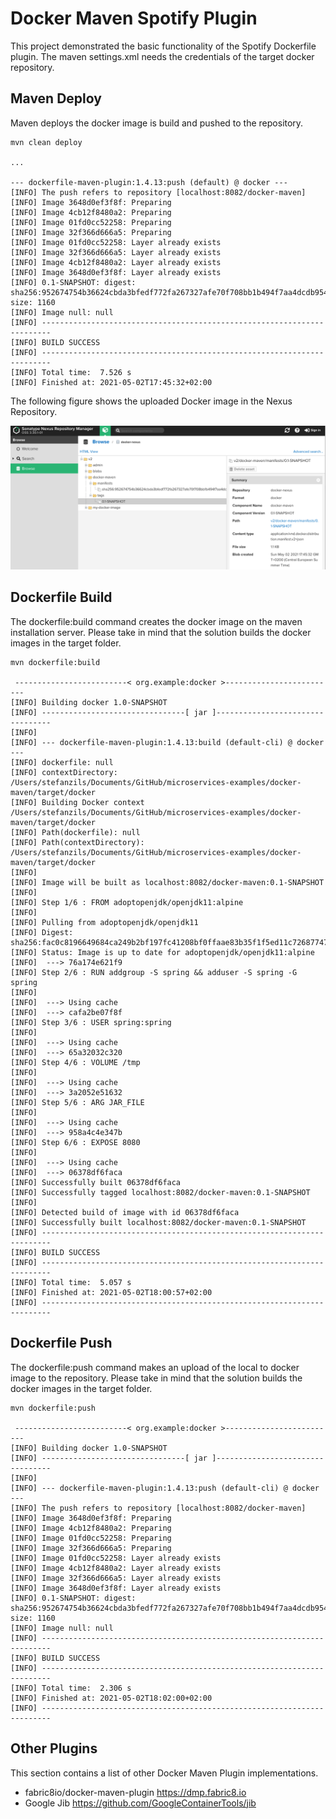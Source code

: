 # Docker Maven Spotify Plugin

This project demonstrated the basic functionality of the Spotify Dockerfile plugin. The maven settings.xml needs the credentials of the target docker repository. 

## Maven Deploy

Maven deploys the docker image is build and pushed to the repository.

```
mvn clean deploy

...

--- dockerfile-maven-plugin:1.4.13:push (default) @ docker ---
[INFO] The push refers to repository [localhost:8082/docker-maven]
[INFO] Image 3648d0ef3f8f: Preparing
[INFO] Image 4cb12f8480a2: Preparing
[INFO] Image 01fd0cc52258: Preparing
[INFO] Image 32f366d666a5: Preparing
[INFO] Image 01fd0cc52258: Layer already exists
[INFO] Image 32f366d666a5: Layer already exists
[INFO] Image 4cb12f8480a2: Layer already exists
[INFO] Image 3648d0ef3f8f: Layer already exists
[INFO] 0.1-SNAPSHOT: digest: sha256:952674754b36624cbda3bfedf772fa267327afe70f708bb1b494f7aa4dcdb954 size: 1160
[INFO] Image null: null
[INFO] ------------------------------------------------------------------------
[INFO] BUILD SUCCESS
[INFO] ------------------------------------------------------------------------
[INFO] Total time:  7.526 s
[INFO] Finished at: 2021-05-02T17:45:32+02:00
```

The following figure shows the uploaded Docker image in the Nexus Repository.

![Docker Image 0.1-SNAPSHOT](img/docker-maven.png)

## Dockerfile Build

The dockerfile:build command creates the docker image on the maven installation server. Please take in mind that the solution builds the docker images in the target folder.

```
mvn dockerfile:build

 -------------------------< org.example:docker >-------------------------
[INFO] Building docker 1.0-SNAPSHOT
[INFO] --------------------------------[ jar ]---------------------------------
[INFO] 
[INFO] --- dockerfile-maven-plugin:1.4.13:build (default-cli) @ docker ---
[INFO] dockerfile: null
[INFO] contextDirectory: /Users/stefanzils/Documents/GitHub/microservices-examples/docker-maven/target/docker
[INFO] Building Docker context /Users/stefanzils/Documents/GitHub/microservices-examples/docker-maven/target/docker
[INFO] Path(dockerfile): null
[INFO] Path(contextDirectory): /Users/stefanzils/Documents/GitHub/microservices-examples/docker-maven/target/docker
[INFO] 
[INFO] Image will be built as localhost:8082/docker-maven:0.1-SNAPSHOT
[INFO] 
[INFO] Step 1/6 : FROM adoptopenjdk/openjdk11:alpine
[INFO] 
[INFO] Pulling from adoptopenjdk/openjdk11
[INFO] Digest: sha256:fac0c8196649684ca249b2bf197fc41208bf0ffaae83b35f1f5ed11c72687747
[INFO] Status: Image is up to date for adoptopenjdk/openjdk11:alpine
[INFO]  ---> 76a174e621f9
[INFO] Step 2/6 : RUN addgroup -S spring && adduser -S spring -G spring
[INFO] 
[INFO]  ---> Using cache
[INFO]  ---> cafa2be07f8f
[INFO] Step 3/6 : USER spring:spring
[INFO] 
[INFO]  ---> Using cache
[INFO]  ---> 65a32032c320
[INFO] Step 4/6 : VOLUME /tmp
[INFO] 
[INFO]  ---> Using cache
[INFO]  ---> 3a2052e51632
[INFO] Step 5/6 : ARG JAR_FILE
[INFO] 
[INFO]  ---> Using cache
[INFO]  ---> 958a4c4e347b
[INFO] Step 6/6 : EXPOSE 8080
[INFO] 
[INFO]  ---> Using cache
[INFO]  ---> 06378df6faca
[INFO] Successfully built 06378df6faca
[INFO] Successfully tagged localhost:8082/docker-maven:0.1-SNAPSHOT
[INFO] 
[INFO] Detected build of image with id 06378df6faca
[INFO] Successfully built localhost:8082/docker-maven:0.1-SNAPSHOT
[INFO] ------------------------------------------------------------------------
[INFO] BUILD SUCCESS
[INFO] ------------------------------------------------------------------------
[INFO] Total time:  5.057 s
[INFO] Finished at: 2021-05-02T18:00:57+02:00
[INFO] ------------------------------------------------------------------------
```
## Dockerfile Push

The dockerfile:push command makes an upload of the local to docker image to the repository. Please take in mind that the solution builds the docker images in the target folder.

```
mvn dockerfile:push

 -------------------------< org.example:docker >-------------------------
[INFO] Building docker 1.0-SNAPSHOT
[INFO] --------------------------------[ jar ]---------------------------------
[INFO] 
[INFO] --- dockerfile-maven-plugin:1.4.13:push (default-cli) @ docker ---
[INFO] The push refers to repository [localhost:8082/docker-maven]
[INFO] Image 3648d0ef3f8f: Preparing
[INFO] Image 4cb12f8480a2: Preparing
[INFO] Image 01fd0cc52258: Preparing
[INFO] Image 32f366d666a5: Preparing
[INFO] Image 01fd0cc52258: Layer already exists
[INFO] Image 4cb12f8480a2: Layer already exists
[INFO] Image 32f366d666a5: Layer already exists
[INFO] Image 3648d0ef3f8f: Layer already exists
[INFO] 0.1-SNAPSHOT: digest: sha256:952674754b36624cbda3bfedf772fa267327afe70f708bb1b494f7aa4dcdb954 size: 1160
[INFO] Image null: null
[INFO] ------------------------------------------------------------------------
[INFO] BUILD SUCCESS
[INFO] ------------------------------------------------------------------------
[INFO] Total time:  2.306 s
[INFO] Finished at: 2021-05-02T18:02:00+02:00
[INFO] ------------------------------------------------------------------------

```

## Other Plugins

This section contains a list of other Docker Maven Plugin implementations.
- fabric8io/docker-maven-plugin https://dmp.fabric8.io
- Google Jib https://github.com/GoogleContainerTools/jib
